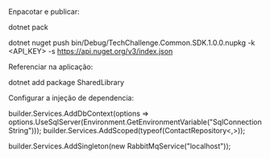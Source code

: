 Enpacotar e publicar:

dotnet pack

dotnet nuget push bin/Debug/TechChallenge.Common.SDK.1.0.0.nupkg -k <API_KEY> -s https://api.nuget.org/v3/index.json

Referenciar na aplicação:

dotnet add package SharedLibrary

Configurar a injeção de dependencia:

builder.Services.AddDbContext<MyDbContext>(options => options.UseSqlServer(Environment.GetEnvironmentVariable("SqlConnectionString")));
builder.Services.AddScoped(typeof(ContactRepository<,>));

builder.Services.AddSingleton<RabbitMqService>(new RabbitMqService("localhost"));

